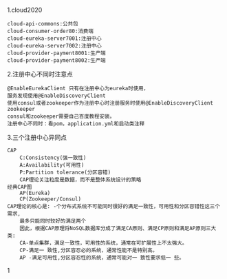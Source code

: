 1.cloud2020

    cloud-api-commons:公共包 
    cloud-consumer-order80:消费端
    cloud-eureka-server7001:注册中心
    cloud-eureka-server7002:注册中心
    cloud-provider-payment8001:生产端
    cloud-provider-payment8002:生产端

2.注册中心不同时注意点

    @EnableEurekaClient 只有在注册中心为eureka时使用，
    服务发现使用@EnableDiscoveryClient
    使用consul或者zookeeper作为注册中心时注册服务时使用@EnableDiscoveryClient
    zookeeper
    consul和zookeeper需要自己百度教程安装。
    注册中心不同时：看pom，application.yml和启动类注释
    
 3.三个注册中心异同点

    CAP
    	C:Consistency(强一致性)
    	A:Availability(可用性)
    	P:Partition tolerance(分区容错)
    	CAP理论关注粒度是数据，而不是整体系统设计的策略
    经典CAP图
    	AP(Eureka)
    	CP(Zookeeper/Consul)
    CAP理论的核心是: -个分布式系统不可能同时很好的满足一致性，可用性和分区容错性这三个需求,
        最多只能同时较好的满足两个
        因此，根据CAP原理将NoSQL数据库分成了满足CA原则、满足CP原则和满足AP原则三大类:
        CA-单点集群，满足一致性，可用性的系统，通常在可扩展性上不太强大。
        CP-满足一 致性,分区容忍必的系统，通常性能不是特别高。
        AP -满足可用性,分区容忍性的系统，通常可能对一 致性要求低一 些。
1